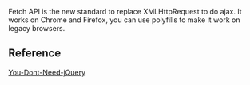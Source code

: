 Fetch API is the new standard to replace XMLHttpRequest to do ajax. It works on Chrome and Firefox, you can use polyfills to make it work on legacy browsers.

## Reference

[You-Dont-Need-jQuery](https://github.com/nefe/You-Dont-Need-jQuery)
